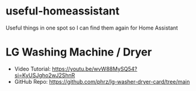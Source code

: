 # useful-homeassistant
Useful things in one spot so I can find them again for Home Assistant

# LG Washing Machine / Dryer

* Video Tutorial: https://youtu.be/wvW88MySQ54?si=KyUSJgho2wJ2ShnR
* GitHub Repo: https://github.com/phrz/lg-washer-dryer-card/tree/main

